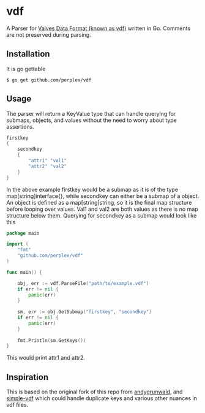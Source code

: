 # vdf

A Parser for [Valves Data Format (known as vdf)](https://developer.valvesoftware.com/wiki/KeyValues) written in Go. 
Comments are not preserved during parsing.

## Installation

It is go gettable

```
$ go get github.com/perplex/vdf
```
   

## Usage

The parser will return a KeyValue type that can handle querying for submaps, objects, and values without the need to worry about type assertions.

```go
firstkey
{
	secondkey
	{
		"attr1" "val1"
		"attr2" "val2"
	}
}
```


In the above example firstkey would be a submap as it is of the type map[string]interface{}, while secondkey can either be a submap of a object. An object is defined as a map[string]string, so it is the final map structure before looping over values. Val1 and val2 are both values as there is no map structure below them. Querying for secondkey as a submap would look like this

```go
package main

import (
	"fmt"
	"github.com/perplex/vdf"
)

func main() {

	obj, err := vdf.ParseFile("path/to/example.vdf")
	if err != nil {
		panic(err)
	}
	
	sm, err := obj.GetSubmap("firstkey", "secondkey")
	if err != nil {
		panic(err)
	}
	
	fmt.Println(sm.GetKeys())
}

```
This would print attr1 and attr2.

## Inspiration

This is based on the original fork of this repo from [andygrunwald](https://github.com/andygrunwald/vdf), and 
[simple-vdf](https://github.com/rossengeorgiev/vdf-parser) which could handle duplicate keys and various other nuances 
in vdf files.
